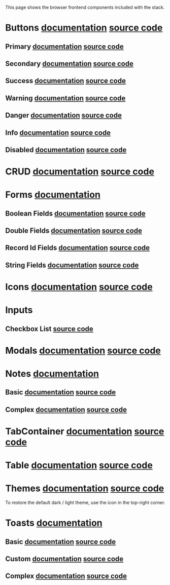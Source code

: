 This page shows the browser frontend components included with the stack.

# Buttons [documentation](/doc/guides/browser/builtin/Buttons.md) [source code](/lib/examples/src/jsMain/kotlin/zakadabar/lib/examples/frontend/button/ButtonExamples.kt)

## Primary [documentation](/doc/guides/browser/builtin/Buttons.md) [source code](/lib/examples/src/jsMain/kotlin/zakadabar/lib/examples/frontend/button/ButtonExamples.kt)

<div data-zk-enrich="ButtonExamples" data-zk-flavour="primary"></div>

## Secondary [documentation](/doc/guides/browser/builtin/Buttons.md) [source code](/lib/examples/src/jsMain/kotlin/zakadabar/lib/examples/frontend/button/ButtonExamples.kt)

<div data-zk-enrich="ButtonExamples" data-zk-flavour="secondary"></div>

## Success [documentation](/doc/guides/browser/builtin/Buttons.md) [source code](/lib/examples/src/jsMain/kotlin/zakadabar/lib/examples/frontend/button/ButtonExamples.kt)

<div data-zk-enrich="ButtonExamples" data-zk-flavour="success"></div>

## Warning [documentation](/doc/guides/browser/builtin/Buttons.md) [source code](/lib/examples/src/jsMain/kotlin/zakadabar/lib/examples/frontend/button/ButtonExamples.kt)

<div data-zk-enrich="ButtonExamples" data-zk-flavour="warning"></div>

## Danger [documentation](/doc/guides/browser/builtin/Buttons.md) [source code](/lib/examples/src/jsMain/kotlin/zakadabar/lib/examples/frontend/button/ButtonExamples.kt)

<div data-zk-enrich="ButtonExamples" data-zk-flavour="danger"></div>

## Info [documentation](/doc/guides/browser/builtin/Buttons.md) [source code](/lib/examples/src/jsMain/kotlin/zakadabar/lib/examples/frontend/button/ButtonExamples.kt)

<div data-zk-enrich="ButtonExamples" data-zk-flavour="info"></div>

## Disabled [documentation](/doc/guides/browser/builtin/Buttons.md) [source code](/lib/examples/src/jsMain/kotlin/zakadabar/lib/examples/frontend/button/ButtonExamples.kt)

<div data-zk-enrich="ButtonExamples" data-zk-flavour="disabled"></div>

# CRUD [documentation](/doc/guides/browser/builtin/Crud.md) [source code](/lib/examples/src/jsMain/kotlin/zakadabar/lib/examples/frontend/crud/CrudSimpleExample.kt)

<div data-zk-enrich="CrudSimpleExample"></div>

# Forms [documentation](/doc/guides/browser/builtin/Forms.md)

## Boolean Fields [documentation](/doc/guides/browser/builtin/Forms.md) [source code](/lib/examples/src/jsMain/kotlin/zakadabar/lib/examples/frontend/form/FormBooleanExample.kt)

<div data-zk-enrich="FormBooleanExample"></div>

## Double Fields [documentation](/doc/guides/browser/builtin/Forms.md) [source code](/lib/examples/src/jsMain/kotlin/zakadabar/lib/examples/frontend/form/FormDoubleExample.kt)

<div data-zk-enrich="FormDoubleExample"></div>

## Record Id Fields [documentation](/doc/guides/browser/builtin/Forms.md) [source code](/lib/examples/src/jsMain/kotlin/zakadabar/lib/examples/frontend/form/FormRecordIdExample.kt)

<div data-zk-enrich="FormRecordIdExample"></div>

## String Fields [documentation](/doc/guides/browser/builtin/Forms.md) [source code](/lib/examples/src/jsMain/kotlin/zakadabar/lib/examples/frontend/form/FormStringExample.kt)

<div data-zk-enrich="FormStringExample"></div>

# Icons [documentation](/doc/guides/browser/builtin/Icons.md) [source code](/lib/examples/src/jsMain/kotlin/zakadabar/lib/examples/frontend/icon/IconExamples.kt)

<div data-zk-enrich="IconExamples"></div>

# Inputs

## Checkbox List [source code](/lib/examples/src/jsMain/kotlin/zakadabar/lib/examples/frontend/input/IntCheckboxListExample.kt)

<div data-zk-enrich="IntCheckboxListExample"></div>

# Modals [documentation](/doc/guides/browser/builtin/Modals.md) [source code](/lib/examples/src/jsMain/kotlin/zakadabar/lib/examples/frontend/modal/ModalExamples.kt)

<div data-zk-enrich="ModalExamples"></div>

# Notes [documentation](/doc/guides/browser/builtin/Notes.md)

## Basic [documentation](/doc/guides/browser/builtin/Notes.md) [source code](/lib/examples/src/jsMain/kotlin/zakadabar/lib/examples/frontend/note/NoteBasicExamples.kt)

<div data-zk-enrich="NoteBasicExamples"></div>

## Complex [documentation](/doc/guides/browser/builtin/Notes.md)  [source code](/lib/examples/src/jsMain/kotlin/zakadabar/lib/examples/frontend/note/NoteFormExample.kt)

<div data-zk-enrich="NoteFormExample"></div>

# TabContainer [documentation](/doc/guides/browser/builtin/TabContainer.md) [source code](/lib/examples/src/jsMain/kotlin/zakadabar/lib/examples/frontend/layout/TabContainer.kt)

<div data-zk-enrich="TabContainerExample"></div>

# Table [documentation](/doc/guides/browser/builtin/Tables.md) [source code](/lib/examples/src/jsMain/kotlin/zakadabar/lib/examples/frontend/table/TableExample.kt)

<div data-zk-enrich="TableExample"></div>

# Themes [documentation](/doc/guides/browser/structure/ThemesCss.md) [source code](/site/src/jsMain/kotlin/zakadabar.site.frontend/components/ThemeShowCase.kt)

To restore the default dark / light theme, use the icon in the top-right corner.

<div data-zk-enrich="ThemeShowCase"></div>

# Toasts [documentation](/doc/guides/browser/builtin/Toasts.md)

## Basic  [documentation](/doc/guides/browser/builtin/Toasts.md) [source code](/lib/examples/src/jsMain/kotlin/zakadabar/lib/examples/frontend/toast/ToastBasicExamples.kt)

<div data-zk-enrich="ToastBasicExamples"></div>

## Custom  [documentation](/doc/guides/browser/builtin/Toasts.md) [source code](/lib/examples/src/jsMain/kotlin/zakadabar/lib/examples/frontend/toast/ToastCustomExample.kt)

<div data-zk-enrich="ToastCustomExample"></div>

## Complex [documentation](/doc/guides/browser/builtin/Toasts.md) [source code](/lib/examples/src/jsMain/kotlin/zakadabar/lib/examples/frontend/toast/ToastFormExample.kt)

<div data-zk-enrich="ToastFormExample"></div>